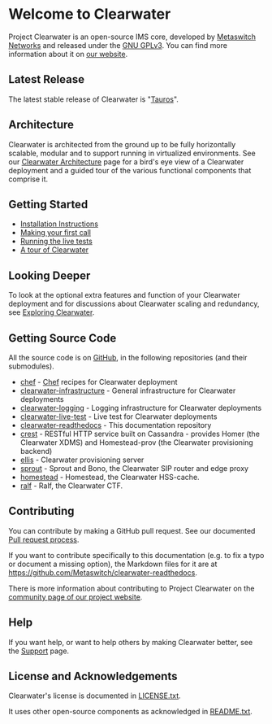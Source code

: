 # Welcome to Clearwater

Project Clearwater is an open-source IMS core, developed by [Metaswitch Networks](http://www.metaswitch.com) and released under the [GNU GPLv3](http://www.projectclearwater.org/download/license/). You can find more information about it on [our website](http://www.projectclearwater.org/).

## Latest Release

The latest stable release of Clearwater is "[Tauros](http://pokemon.wikia.com/wiki/Tauros)".

## Architecture

Clearwater is architected from the ground up to be fully horizontally
scalable, modular and to support running in virtualized environments.
See our [Clearwater Architecture](Clearwater_Architecture.md) page for a
bird's eye view of a Clearwater deployment and a guided tour of the
various functional components that comprise it.

## Getting Started

* [Installation Instructions](Installation_Instructions.md)
* [Making your first call](Making_your_first_call.md)
* [Running the live tests](Running_the_live_tests.md)
* [A tour of Clearwater](Clearwater_Tour.md)

## Looking Deeper

To look at the optional extra features and function of your Clearwater deployment and for discussions about Clearwater scaling and redundancy, see [Exploring Clearwater](Exploring_Clearwater.md).

## Getting Source Code

All the source code is on [GitHub](https://github.com/Metaswitch), in the following repositories (and their submodules).

*   [chef](https://github.com/Metaswitch/chef) - [Chef](http://www.opscode.com/chef/) recipes for Clearwater deployment
*   [clearwater-infrastructure](https://github.com/Metaswitch/clearwater-infrastructure) - General infrastructure for Clearwater deployments
*   [clearwater-logging](https://github.com/Metaswitch/clearwater-logging) - Logging infrastructure for Clearwater deployments
*   [clearwater-live-test](https://github.com/Metaswitch/clearwater-live-test) - Live test for Clearwater deployments
*   [clearwater-readthedocs](https://github.com/Metaswitch/clearwater-readthedocs) - This documentation repository
*   [crest](https://github.com/Metaswitch/crest) - RESTful HTTP service built on Cassandra - provides Homer (the Clearwater XDMS) and Homestead-prov (the Clearwater provisioning backend)
*   [ellis](https://github.com/Metaswitch/ellis) - Clearwater provisioning server
*   [sprout](https://github.com/Metaswitch/sprout) - Sprout and Bono, the Clearwater SIP router and edge proxy
*   [homestead](https://github.com/Metaswitch/homestead) - Homestead, the Clearwater HSS-cache.
*   [ralf](https://github.com/Metaswitch/ralf) - Ralf, the Clearwater CTF.

## Contributing

You can contribute by making a GitHub pull request. See our documented [Pull request process](Pull_request_process.md).

If you want to contribute specifically to this documentation (e.g. to fix a typo or document a missing option), the Markdown files for it are at <https://github.com/Metaswitch/clearwater-readthedocs>.

There is more information about contributing to Project Clearwater on the [community page of our project website](http://www.projectclearwater.org/community/).

## Help

If you want help, or want to help others by making Clearwater better, see the
[Support](Support.md) page.


## License and Acknowledgements

Clearwater's license is documented in [LICENSE.txt](https://github.com/Metaswitch/clearwater-docs/blob/master/LICENSE.txt).

It uses other open-source components as acknowledged in [README.txt](https://github.com/Metaswitch/clearwater-docs/blob/master/README.txt).

